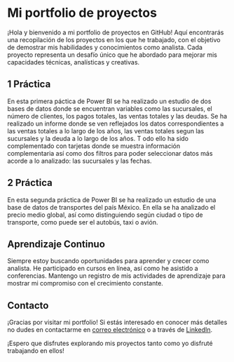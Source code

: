 # Mi portfolio de proyectos

¡Hola y bienvenido a mi portfolio de proyectos en GitHub! Aquí encontrarás una recopilación de los proyectos en los que he trabajado, con el objetivo de demostrar mis habilidades y conocimientos como analista. Cada proyecto representa un desafío único que he abordado para mejorar mis capacidades técnicas, analísticas y creativas.

## 1 Práctica 

En esta primera páctica de Power BI se ha realizado un estudio de dos bases de datos donde se encuentran variables como las sucursales, el número de clientes, los pagos totales, las ventas totales y las deudas. Se ha realizado un informe donde se ven reflejados los datos correspondientes a las ventas totales a lo largo de los años, las ventas totales segun las sucursales y la deuda a lo largo de los años. T  odo ello ha sido complementado con tarjetas donde se muestra información complementaria así como dos filtros para poder seleccionar datos más acorde a lo analizado: las sucursales y las fechas.

## 2 Práctica

En esta segunda práctica de Power BI se ha realizado un estudio de una base de datos de transportes del país México. En ella se ha analizado el precio medio global, así como distinguiendo según ciudad o tipo de transporte, como puede ser el autobús, taxi o avión. 

## Aprendizaje Continuo

Siempre estoy buscando oportunidades para aprender y crecer como analista. He participado en cursos en línea, así como he asistido a conferencias. Mantengo un registro de mis actividades de aprendizaje para mostrar mi compromiso con el crecimiento constante.

## Contacto

¡Gracias por visitar mi portfolio! Si estás interesado en conocer más detalles no dudes en contactarme en [correo electrónico](luciasanchezsanchez99@gmail.com) o a través de [LinkedIn](https://www.linkedin.com/in/lucia-sanchez-sanchez-893408254/).

¡Espero que disfrutes explorando mis proyectos tanto como yo disfruté trabajando en ellos!
